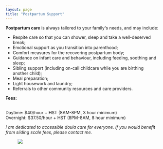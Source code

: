 ```yaml
---
layout: page
title: "Postpartum Support"
---
```

<p> </p>

<p><b>Postpartum care</b> is always tailored to your family's needs, and may include:</p>
<ul><li>Respite care so that you can shower, sleep and take a well-deserved break;</li>
<li>Emotional support as you transition into parenthood;</li>
<li>Comfort measures for the recovering postpartum body;</li>
<li>Guidance on infant care and behaviour, including feeding, soothing and sleep;</li>
<li>Sibling support (including on-call childcare while you are birthing another child);</li>
<li>Meal preparation;</li>
<li>Light housework and laundry;</li>
<li>Referrals to other community resources and care providers.</li></ul>

<p><b>Fees:</b>

<br>Daytime: $40/hour + HST (8AM-8PM, 3 hour minimum)
<br>Overnight: $37.50/hour + HST (8PM-8AM, 8 hour minimum)

<p><i>I am dedicated to accessible doula care for everyone. If you would benefit from sliding scale fees, please contact me.</i></p>

<figure>
  <img src="assets/images/unsplash-pp2.jpg" />
</figure>
